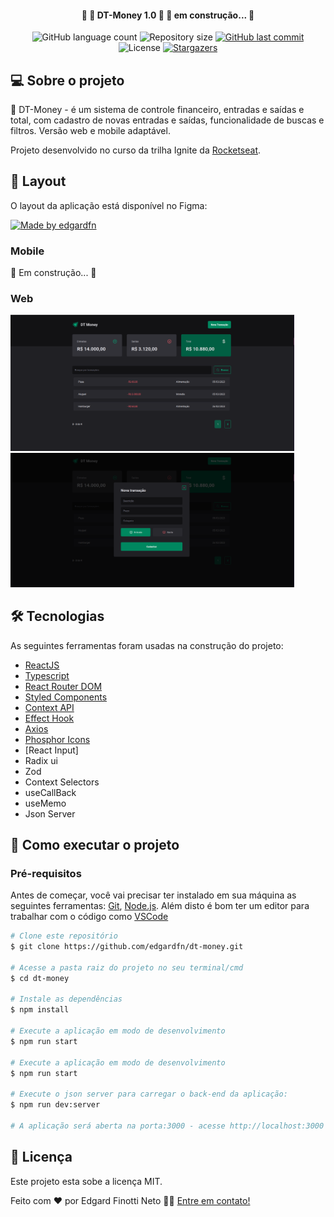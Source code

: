 <h4 align="center"> 
	🚧  💸 DT-Money 1.0 💸  🚀 em construção... 🚧
</h4>

<p align="center">
  <img alt="GitHub language count" src="https://img.shields.io/github/languages/count/edgardfn/dt-money?color=%2304D361">

  <img alt="Repository size" src="https://img.shields.io/github/repo-size/edgardfn/dt-money">
  

 <a href="https://github.com/edgardfn/dt-money/commits/main">
    <img alt="GitHub last commit" src="https://img.shields.io/github/last-commit/edgardfn/dt-money">
  </a>

  <img alt="License" src="https://img.shields.io/badge/license-MIT-brightgreen">
   <a href="https://github.com/edgardfn/dt-money/stargazers">
    <img alt="Stargazers" src="https://img.shields.io/github/stars/edgardfn/dt-money?style=social">
  </a>
</p>


## 💻 Sobre o projeto

💸 DT-Money - é um sistema de controle financeiro, entradas e saídas e total, com cadastro de novas entradas e saídas, funcionalidade de buscas e filtros. Versão web e mobile adaptável.

Projeto desenvolvido no curso da trilha Ignite da [Rocketseat].

## 🎨 Layout

O layout da aplicação está disponível no Figma:

<a href="https://www.figma.com/community/file/1138814493269096792">
  <img alt="Made by edgardfn" src="https://img.shields.io/badge/Acessar%20Layout%20-Figma-%2304D361">
</a>


### Mobile

🚧 Em construção... 🚧

### Web

<img  title="HomeImage" src="./src/assets/tela01.png" width="90%">
<img  title="ListCoffeePrint" src="./src/assets/tela02.png" width="90%">

## 🛠 Tecnologias

As seguintes ferramentas foram usadas na construção do projeto:

- [ReactJS]
- [Typescript]
- [React Router DOM]
- [Styled Components]
- [Context API]
- [Effect Hook]
- [Axios]
- [Phosphor Icons]
- [React Input]
- Radix ui
- Zod
- Context Selectors
- useCallBack
- useMemo
- Json Server


## 🚀 Como executar o projeto

### Pré-requisitos

Antes de começar, você vai precisar ter instalado em sua máquina as seguintes ferramentas:
[Git](https://git-scm.com), [Node.js][nodejs]. 
Além disto é bom ter um editor para trabalhar com o código como [VSCode][vscode]

```bash
# Clone este repositório
$ git clone https://github.com/edgardfn/dt-money.git

# Acesse a pasta raiz do projeto no seu terminal/cmd
$ cd dt-money

# Instale as dependências
$ npm install

# Execute a aplicação em modo de desenvolvimento
$ npm run start

# Execute a aplicação em modo de desenvolvimento
$ npm run start

# Execute o json server para carregar o back-end da aplicação:
$ npm run dev:server

# A aplicação será aberta na porta:3000 - acesse http://localhost:3000
```

## 📝 Licença

Este projeto esta sobe a licença MIT.

Feito com ❤️ por Edgard Finotti Neto 👋🏽 [Entre em contato!](https://www.linkedin.com/in/edgard-finotti-neto-a258b21a2/)

[nodejs]: https://nodejs.org/
[Typescript]: https://www.typescriptlang.org/
[expo]: https://expo.io/
[ReactJS]: https://reactjs.org
[rn]: https://facebook.github.io/react-native/
[yarn]: https://yarnpkg.com/
[vscode]: https://code.visualstudio.com/
[vceditconfig]: https://marketplace.visualstudio.com/items?itemName=EditorConfig.EditorConfig
[license]: https://opensource.org/licenses/MIT
[vceslint]: https://marketplace.visualstudio.com/items?itemName=dbaeumer.vscode-eslint
[prettier]: https://marketplace.visualstudio.com/items?itemName=esbenp.prettier-vscode
[Rocketseat]: https://rocketseat.com.br
[Styled Components]: https://styled-components.com/
[React Router DOM]:https://github.com/remix-run/react-router
[React Hook Form]:https://github.com/react-hook-form/react-hook-form
[Validação de Formulários com Biblioteca Zod]:https://github.com/colinhacks/zod
[ViaCEP]:https://viacep.com.br/
[Axios]: https://github.com/axios/axios
[Phosphor Icons]: https://github.com/phosphor-icons/react
[React Input Mask]: https://github.com/sanniassin/react-input-mask
[UUID]: https://github.com/uuidjs/uuid
[Context API]: https://reactjs.org/docs/context.html
[Redux]: https://react-redux.js.org/
[Effect Hook]: https://reactjs.org/docs/hooks-effect.html
